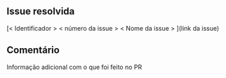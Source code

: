 ## Issue resolvida

[< Identificador > < número da issue > < Nome da issue > ](link da issue)

## Comentário

Informação adicional com o que foi feito no PR
